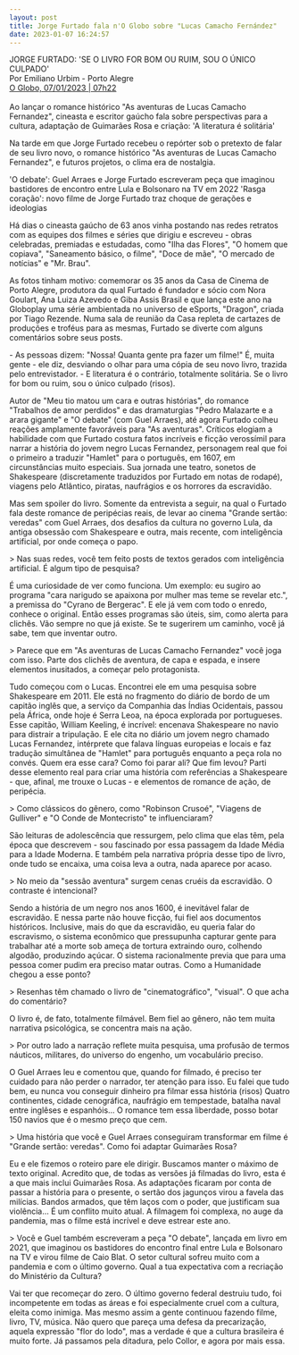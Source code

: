 ```yaml
---
layout: post
title: Jorge Furtado fala n'O Globo sobre "Lucas Camacho Fernández"
date: 2023-01-07 16:24:57
---
```

JORGE FURTADO: 'SE O LIVRO FOR BOM OU RUIM, SOU O ÚNICO CULPADO'\
Por Emiliano Urbim - Porto Alegre[\
O Globo, 07/01/2023 | 07h22](https://oglobo.globo.com/cultura/noticia/2023/01/jorge-furtado-se-o-livro-for-bom-ou-ruim-sou-o-unico-culpado.ghtml)\
\
Ao lançar o romance histórico "As aventuras de Lucas Camacho Fernandez", cineasta e escritor gaúcho fala sobre perspectivas para a cultura, adaptação de Guimarães Rosa e criação: 'A literatura é solitária'

Na tarde em que Jorge Furtado recebeu o repórter sob o pretexto de falar de seu livro novo, o romance histórico "As aventuras de Lucas Camacho Fernandez", e futuros projetos, o clima era de nostalgia.

'O debate': Guel Arraes e Jorge Furtado escreveram peça que imaginou bastidores de encontro entre Lula e Bolsonaro na TV em 2022
'Rasga coração': novo filme de Jorge Furtado traz choque de gerações e ideologias

Há dias o cineasta gaúcho de 63 anos vinha postando nas redes retratos com as equipes dos filmes e séries que dirigiu e escreveu - obras celebradas, premiadas e estudadas, como "Ilha das Flores", "O homem que copiava", "Saneamento básico, o filme", "Doce de mãe", "O mercado de notícias" e "Mr. Brau".

As fotos tinham motivo: comemorar os 35 anos da Casa de Cinema de Porto Alegre, produtora da qual Furtado é fundador e sócio com Nora Goulart, Ana Luiza Azevedo e Giba Assis Brasil e que lança este ano na Globoplay uma série ambientada no universo de eSports, "Dragon", criada por Tiago Rezende. Numa sala de reunião da Casa repleta de cartazes de produções e troféus para as mesmas, Furtado se diverte com alguns comentários sobre seus posts.

\- As pessoas dizem: "Nossa! Quanta gente pra fazer um filme!" É, muita gente - ele diz, desviando o olhar para uma cópia de seu novo livro, trazida pelo entrevistador. - E literatura é o contrário, totalmente solitária. Se o livro for bom ou ruim, sou o único culpado (risos).

Autor de "Meu tio matou um cara e outras histórias", do romance "Trabalhos de amor perdidos" e das dramaturgias "Pedro Malazarte e a arara gigante" e "O debate" (com Guel Arraes), até agora Furtado colheu reações amplamente favoráveis para "As aventuras". Críticos elogiam a habilidade com que Furtado costura fatos incríveis e ficção verossímil para narrar a história do jovem negro Lucas Fernandez, personagem real que foi o primeiro a traduzir "Hamlet" para o português, em 1607, em circunstâncias muito especiais. Sua jornada une teatro, sonetos de Shakespeare (discretamente traduzidos por Furtado em notas de rodapé), viagens pelo Atlântico, piratas, naufrágios e os horrores da escravidão.

Mas sem spoiler do livro. Somente da entrevista a seguir, na qual o Furtado fala deste romance de peripécias reais, de levar ao cinema "Grande sertão: veredas" com Guel Arraes, dos desafios da cultura no governo Lula, da antiga obsessão com Shakespeare e outra, mais recente, com inteligência artificial, por onde começa o papo.

\> Nas suas redes, você tem feito posts de textos gerados com inteligência artificial. É algum tipo de pesquisa?

É uma curiosidade de ver como funciona. Um exemplo: eu sugiro ao programa "cara narigudo se apaixona por mulher mas teme se revelar etc.", a premissa do "Cyrano de Bergerac". E ele já vem com todo o enredo, conhece o original. Então esses programas são úteis, sim, como alerta para clichês. Vão sempre no que já existe. Se te sugerirem um caminho, você já sabe, tem que inventar outro.

\> Parece que em "As aventuras de Lucas Camacho Fernandez" você joga com isso. Parte dos clichês de aventura, de capa e espada, e insere elementos inusitados, a começar pelo protagonista.

Tudo começou com o Lucas. Encontrei ele em uma pesquisa sobre Shakespeare em 2011. Ele está no fragmento do diário de bordo de um capitão inglês que, a serviço da Companhia das Índias Ocidentais, passou pela África, onde hoje é Serra Leoa, na época explorada por portugueses. Esse capitão, William Keeling, é incrível: encenava Shakespeare no navio para distrair a tripulação. E ele cita no diário um jovem negro chamado Lucas Fernandez, intérprete que falava línguas europeias e locais e faz tradução simultânea de "Hamlet" para português enquanto a peça rola no convés. Quem era esse cara? Como foi parar ali? Que fim levou? Parti desse elemento real para criar uma história com referências a Shakespeare - que, afinal, me trouxe o Lucas - e elementos de romance de ação, de peripécia.

\> Como clássicos do gênero, como "Robinson Crusoé", "Viagens de Gulliver" e "O Conde de Montecristo" te influenciaram?

São leituras de adolescência que ressurgem, pelo clima que elas têm, pela época que descrevem - sou fascinado por essa passagem da Idade Média para a Idade Moderna. E também pela narrativa própria desse tipo de livro, onde tudo se encaixa, uma coisa leva a outra, nada aparece por acaso.

\> No meio da "sessão aventura" surgem cenas cruéis da escravidão. O contraste é intencional?

Sendo a história de um negro nos anos 1600, é inevitável falar de escravidão. E nessa parte não houve ficção, fui fiel aos documentos históricos. Inclusive, mais do que da escravidão, eu queria falar do escravismo, o sistema econômico que pressupunha capturar gente para trabalhar até a morte sob ameça de tortura extraindo ouro, colhendo algodão, produzindo açúcar. O sistema racionalmente previa que para uma pessoa comer pudim era preciso matar outras. Como a Humanidade chegou a esse ponto?

\> Resenhas têm chamado o livro de "cinematográfico", "visual". O que acha do comentário?

O livro é, de fato, totalmente filmável. Bem fiel ao gênero, não tem muita narrativa psicológica, se concentra mais na ação.

\> Por outro lado a narração reflete muita pesquisa, uma profusão de termos náuticos, militares, do universo do engenho, um vocabulário preciso.

O Guel Arraes leu e comentou que, quando for filmado, é preciso ter cuidado para não perder o narrador, ter atenção para isso. Eu falei que tudo bem, eu nunca vou conseguir dinheiro pra filmar essa história (risos) Quatro continentes, cidade cenográfica, naufrágio em tempestade, batalha naval entre inglêses e espanhóis... O romance tem essa liberdade, posso botar 150 navios que é o mesmo preço que cem.

\> Uma história que você e Guel Arraes conseguiram transformar em filme é "Grande sertão: veredas". Como foi adaptar Guimarães Rosa?

Eu e ele fizemos o roteiro pare ele dirigir. Buscamos manter o máximo de texto original. Acredito que, de todas as versões já filmadas do livro, esta é a que mais inclui Guimarães Rosa. As adaptações ficaram por conta de passar a história para o presente, o sertão dos jagunços virou a favela das milícias. Bandos armados, que têm laços com o poder, que justificam sua violência... É um conflito muito atual. A filmagem foi complexa, no auge da pandemia, mas o filme está incrível e deve estrear este ano.

\> Você e Guel também escreveram a peça "O debate", lançada em livro em 2021, que imaginou os bastidores do encontro final entre Lula e Bolsonaro na TV e virou filme de Caio Blat. O setor cultural sofreu muito com a pandemia e com o último governo. Qual a tua expectativa com a recriação do Ministério da Cultura?

Vai ter que recomeçar do zero. O último governo federal destruiu tudo, foi incompetente em todas as áreas e foi especialmente cruel com a cultura, eleita como inimiga. Mas mesmo assim a gente continuou fazendo filme, livro, TV, música. Não quero que pareça uma defesa da precarização, aquela expressão "flor do lodo", mas a verdade é que a cultura brasileira é muito forte. Já passamos pela ditadura, pelo Collor, e agora por mais essa.